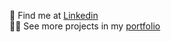 📮 Find me at [Linkedin](https://www.linkedin.com/in/linusje)<br>🧑‍💻 See more projects in my [portfolio]([[https://erilinus.github.io/])
